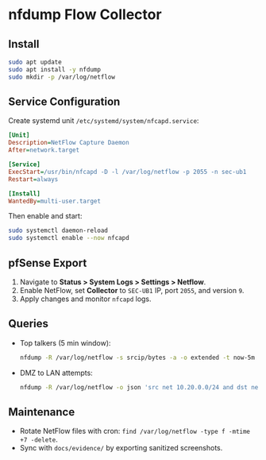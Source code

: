 # nfdump Flow Collector

## Install

```bash
sudo apt update
sudo apt install -y nfdump
sudo mkdir -p /var/log/netflow
```

## Service Configuration

Create systemd unit `/etc/systemd/system/nfcapd.service`:

```ini
[Unit]
Description=NetFlow Capture Daemon
After=network.target

[Service]
ExecStart=/usr/bin/nfcapd -D -l /var/log/netflow -p 2055 -n sec-ub1
Restart=always

[Install]
WantedBy=multi-user.target
```

Then enable and start:

```bash
sudo systemctl daemon-reload
sudo systemctl enable --now nfcapd
```

## pfSense Export

1. Navigate to **Status > System Logs > Settings > Netflow**.
2. Enable NetFlow, set **Collector** to `SEC-UB1` IP, port `2055`, and version `9`.
3. Apply changes and monitor `nfcapd` logs.

## Queries

- Top talkers (5 min window):

  ```bash
  nfdump -R /var/log/netflow -s srcip/bytes -a -o extended -t now-5m
  ```

- DMZ to LAN attempts:

  ```bash
  nfdump -R /var/log/netflow -o json 'src net 10.20.0.0/24 and dst net 10.10.0.0/24'
  ```

## Maintenance

- Rotate NetFlow files with cron: `find /var/log/netflow -type f -mtime +7 -delete`.
- Sync with `docs/evidence/` by exporting sanitized screenshots.
